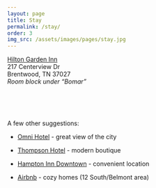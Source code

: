 ```yaml
---
layout: page
title: Stay
permalink: /stay/
order: 3
img_src: /assets/images/pages/stay.jpg
---
```


[Hilton Garden Inn](http://hiltongardeninn3.hilton.com/en/hotels/tennessee/hilton-garden-inn-nashville-brentwood-BNABRGI/index.html)     
217 Centerview Dr    
Brentwood, TN 37027   
_Room block under “Bomar”_

<span class="custom-spacer">
    <br/>
    <br/>
    <br/>
</span>

A few other suggestions:

- [Omni Hotel](https://www.omnihotels.com/hotels/nashville?gclid=Cj0KEQjw8tbHBRC6rLS024qYjtEBEiQA7wIDeUmxoOCMEHZ4yoxXNrmhCzrBHMbCsOsxPpKjmRPf5j0aAkY_8P8HAQ) - great view of the city

- [Thompson Hotel](http://www.thompsonhotels.com/hotels/nashville/thompson-nashville) - modern boutique

- [Hampton Inn Downtown](http://hamptoninn3.hilton.com/en/hotels/tennessee/hampton-inn-and-suites-nashville-downtown-BNADTHX/index.html) - convenient location 

- [Airbnb](https://www.airbnb.com/s/Nashville--TN/homes?adults=8&allow_override%5B%5D=&children=0&guests=8&infants=0&ne_lat=36.13556346634974&ne_lng=-86.78351579901062&search_by_map=true&sw_lat=36.112915907988736&sw_lng=-86.80643259283386&zoom=15&s_tag=DYWPBDuK) - cozy homes (12 South/Belmont area)
